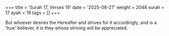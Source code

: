 +++
title = 'Surah 17, Verses 19'
date = '2025-08-27'
weight = 2048
surah = 17
ayah = 19
tags = []
+++

But whoever desires the Hereafter and strives for it accordingly, and is a ˹true˺ believer, it is they whose striving will be appreciated.